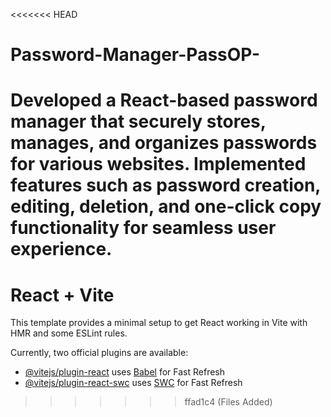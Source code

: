 <<<<<<< HEAD
# Password-Manager-PassOP-
Developed a React-based password manager that securely stores, manages, and organizes passwords for various websites. Implemented features such as password creation, editing, deletion, and one-click copy functionality for seamless user experience.
=======
# React + Vite

This template provides a minimal setup to get React working in Vite with HMR and some ESLint rules.

Currently, two official plugins are available:

- [@vitejs/plugin-react](https://github.com/vitejs/vite-plugin-react/blob/main/packages/plugin-react/README.md) uses [Babel](https://babeljs.io/) for Fast Refresh
- [@vitejs/plugin-react-swc](https://github.com/vitejs/vite-plugin-react-swc) uses [SWC](https://swc.rs/) for Fast Refresh
>>>>>>> ffad1c4 (Files Added)
